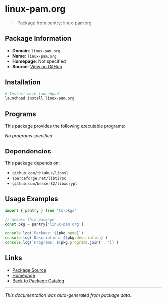 # linux-pam.org

> Package from pantry: linux-pam.org

## Package Information

- **Domain**: `linux-pam.org`
- **Name**: `linux-pam.org`
- **Homepage**: Not specified
- **Source**: [View on GitHub](https://github.com/pkgxdev/pantry/tree/main/projects/linux-pam.org/package.yml)

## Installation

```bash
# Install with launchpad
launchpad install linux-pam.org
```

## Programs

This package provides the following executable programs:

*No programs specified*

## Dependencies

This package depends on:

- `github.com/thkukuk/libnsl`
- `sourceforge.net/libtirpc`
- `github.com/besser82/libxcrypt`

## Usage Examples

```typescript
import { pantry } from 'ts-pkgx'

// Access this package
const pkg = pantry['linux-pam.org']

console.log(`Package: ${pkg.name}`)
console.log(`Description: ${pkg.description}`)
console.log(`Programs: ${pkg.programs.join(', ')}`)
```

## Links

- [Package Source](https://github.com/pkgxdev/pantry/tree/main/projects/linux-pam.org/package.yml)
- [Homepage](#)
- [Back to Package Catalog](../../package-catalog.md)

---

*This documentation was auto-generated from package data.*
